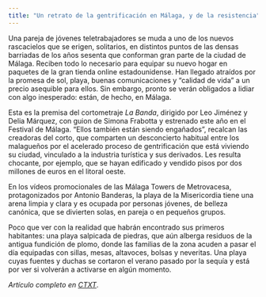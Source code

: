 ```yaml
---
title: "Un retrato de la gentrificación en Málaga, y de la resistencia"
---
```

Una pareja de jóvenes teletrabajadores se muda a uno de los nuevos rascacielos que se erigen, solitarios, en distintos puntos de las densas barriadas de los años sesenta que conforman gran parte de la ciudad de Málaga. Reciben todo lo necesario para equipar su nuevo hogar en paquetes de la gran tienda online estadounidense. Han llegado atraídos por la promesa de sol, playa, buenas comunicaciones y “calidad de vida” a un precio asequible para ellos. Sin embargo, pronto se verán obligados a lidiar con algo inesperado: están, de hecho, en Málaga.

Esta es la premisa del cortometraje *La Banda*, dirigido por Leo Jiménez y Delia Márquez, con guion de Simona Frabotta y estrenado este año en el Festival de Málaga. “Ellos también están siendo engañados”, recalcan las creadoras del corto, que comparten un desconcierto habitual entre los malagueños por el acelerado proceso de gentrificación que está viviendo su ciudad, vinculado a la industria turística y sus derivados. Les resulta chocante, por ejemplo, que se hayan edificado y vendido pisos por dos millones de euros en el litoral oeste.

En los vídeos promocionales de las Málaga Towers de Metrovacesa, protagonizados por Antonio Banderas, la playa de la Misericordia tiene una arena limpia y clara y es ocupada por personas jóvenes, de belleza canónica, que se divierten solas, en pareja o en pequeños grupos.

Poco que ver con la realidad que habrán encontrado sus primeros habitantes: una playa salpicada de piedras, que aún alberga residuos de la antigua fundición de plomo, donde las familias de la zona acuden a pasar el día equipadas con sillas, mesas, altavoces, bolsas y neveritas. Una playa cuyas fuentes y duchas se cortaron el verano pasado por la sequía y está por ver si volverán a activarse en algún momento.

*Artículo completo en [CTXT](https://ctxt.es/es/20240701/Politica/46919/Elena-de-Sus-Malaga-gentrificacion-crisis-de-vivienda-manifestacion-turismo.htm)*.
